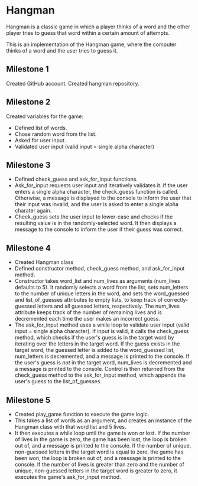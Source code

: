 # Hangman
Hangman is a classic game in which a player thinks of a word and the other player tries to guess that word within a certain amount of attempts.

This is an implementation of the Hangman game, where the computer thinks of a word and the user tries to guess it. 

## Milestone 1

Created GitHub account. Created hangman repository.

## Milestone 2

Created variables for the game:
- Defined list of words.
- Chose random word from the list. 
- Asked for user input.
- Validated user input (valid input = single alpha character)

## Milestone 3

- Defined check_guess and ask_for_input functions.
- Ask_for_input requests user input and iteratively validates it. If the user enters a single alpha character, the check_guess function is called. Otherwise, a message is displayed to the console to inform the user that their input was invalid, and the user is asked to enter a single alpha charater again.
- Check_guess sets the user input to lower-case and checks if the resulting value is in the randomly-selected word. It then displays a message to the console to inform the user if their guess was correct.

## Milestone 4

- Created Hangman class
- Defined constructor method, check_guess method, and ask_for_input method.
- Constructor takes word_list and num_lives as arguments (num_lives defaults to 5). It randomly selects a word from the list, sets num_letters to the number of unique letters in the word, and sets the word_guessed and list_of_guesses attributes to empty lists, to keep track of correctly-guessed letters and all guessed letters, respectively. The num_lives attribute keeps track of the number of remaining lives and is decremented each time the user makes an incorrect guess.
- The ask_for_input method uses a while loop to validate user input (valid input = single alpha character). If input is valid, it calls the check_guess method, which checks if the user's guess is in the target word by iterating over the letters in the target word. If the guess exists in the target word, the guessed letter is added to the word_guessed list, num_letters is decremented, and a message is printed to the console. If the user's guess is *not* in the target word, num_lives is decremented and a message is printed to the console. Control is then returned from the check_guess method to the ask_for_input method, which appends the user's guess to the list_of_guesses.

## Milestone 5

- Created play_game function to execute the game logic.
- This takes a list of words as an argument, and creates an instance of the Hangman class with that word list and 5 lives.
- It then executes a while loop until the game is won or lost. If the number of lives in the game is zero, the game has been lost, the loop is broken out of, and a message is printed to the console. If the number of unique, non-guessed letters in the target word is equal to zero, the game has been won, the loop is broken out of, and a message is printed to the console. If the number of lives is greater than zero and the number of unique, non-guessed letters in the target word is greater to zero, it executes the game's ask_for_input method. 